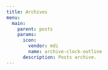 ```yaml
---
title: Archives
menu:
  main:
    parent: posts
    params:
      icon:
        vendor: mdi
        name: archive-clock-outline
      description: Posts archive.
---
```

